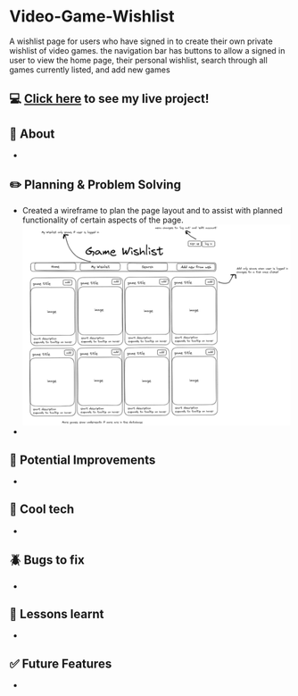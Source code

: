 # Video-Game-Wishlist
A wishlist page for users who have signed in to create their own private wishlist of video games. the navigation bar has buttons to allow a signed in user to view the home page, their personal wishlist, search through all games currently listed, and add new games

## :computer: [Click here]() to see my live project!

## :page_facing_up: About
- 

## :pencil2: Planning & Problem Solving
- Created a wireframe to plan the page layout and to assist with planned functionality of certain aspects of the page.
![pseudocode picture](./wireframe.png)
- 

## :star2: Potential Improvements
- 

## :rocket: Cool tech
- 

## :beetle: Bugs to fix
- 

## :notebook: Lessons learnt
- 

## :white_check_mark: Future Features
- 